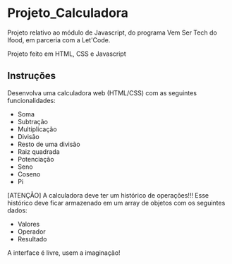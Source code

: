 # Projeto_Calculadora

Projeto relativo ao módulo de Javascript, do programa Vem Ser Tech do Ifood, em parceria com a Let'Code. 

Projeto feito em HTML, CSS e Javascript

## Instruções 

Desenvolva uma calculadora web (HTML/CSS) com as seguintes funcionalidades:

* Soma
* Subtração
* Multiplicação
* Divisão
* Resto de uma divisão
* Raiz quadrada
* Potenciação
* Seno
* Coseno
* Pi

[ATENÇÃO] A calculadora deve ter um histórico de operações!!!
Esse histórico deve ficar armazenado em um array de objetos com os seguintes dados:
* Valores
* Operador
* Resultado

A interface é livre, usem a imaginação!

